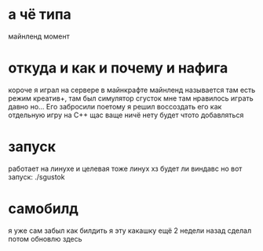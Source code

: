# а чё типа
майнленд момент

# откуда и как и почему и нафига
короче я играл на сервере в майнкрафте майнленд называется там есть режим креатив+,
там был симулятор сгусток мне там нравилось играть давно но... Его забросили
поетому я решил воссоздать его как отдельную игру на C++
щас ваще ничё нету будет чтото добавляться

# запуск
работает на линухе и целевая тоже линух
хз будет ли виндавс но вот запуск: ./sgustok

# самобилд
я уже сам забыл как билдить я эту какашку ещё 2 недели назад сделал
потом обновлю здесь
